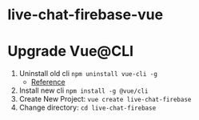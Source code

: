 # live-chat-firebase-vue


# Upgrade Vue@CLI
1. Uninstall old cli `npm uninstall vue-cli -g` 
   - [Reference](https://cli.vuejs.org/guide/installation.html)
2. Install new cli `npm install -g @vue/cli`
3. Create New Project: `vue create live-chat-firebase`
4. Change directory: `cd live-chat-firebase`    
